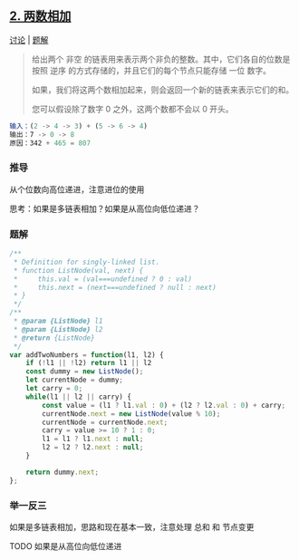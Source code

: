 ## [2. 两数相加](https://leetcode-cn.com/problems/add-two-numbers/)

[讨论](https://leetcode-cn.com/problems/add-two-numbers/comments/) | [题解](https://leetcode-cn.com/problems/add-two-numbers/solution/)

> 给出两个 非空 的链表用来表示两个非负的整数。其中，它们各自的位数是按照 逆序 的方式存储的，并且它们的每个节点只能存储 一位 数字。
>
> 如果，我们将这两个数相加起来，则会返回一个新的链表来表示它们的和。
>
> 您可以假设除了数字 0 之外，这两个数都不会以 0 开头。

```js
输入：(2 -> 4 -> 3) + (5 -> 6 -> 4)
输出：7 -> 0 -> 8
原因：342 + 465 = 807
```

### 推导
从个位数向高位递进，注意进位的使用

思考：如果是多链表相加？如果是从高位向低位递进？

### 题解
```js
/**
 * Definition for singly-linked list.
 * function ListNode(val, next) {
 *     this.val = (val===undefined ? 0 : val)
 *     this.next = (next===undefined ? null : next)
 * }
 */
/**
 * @param {ListNode} l1
 * @param {ListNode} l2
 * @return {ListNode}
 */
var addTwoNumbers = function(l1, l2) {
    if (!l1 || !l2) return l1 || l2
    const dummy = new ListNode();
    let currentNode = dummy;
    let carry = 0;
    while(l1 || l2 || carry) {
        const value = (l1 ? l1.val : 0) + (l2 ? l2.val : 0) + carry;
        currentNode.next = new ListNode(value % 10);
        currentNode = currentNode.next;
        carry = value >= 10 ? 1 : 0;
        l1 = l1 ? l1.next : null;
        l2 = l2 ? l2.next : null;
    }

    return dummy.next;
};
```

### 举一反三
如果是多链表相加，思路和现在基本一致，注意处理 总和 和 节点变更

TODO 如果是从高位向低位递进